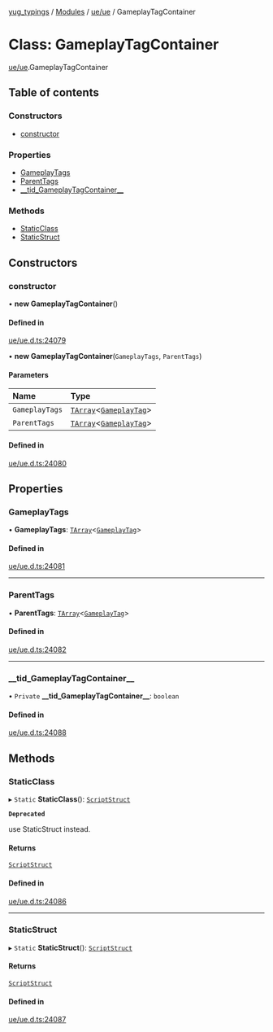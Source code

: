 [yug_typings](../README.md) / [Modules](../modules.md) / [ue/ue](../modules/ue_ue.md) / GameplayTagContainer

# Class: GameplayTagContainer

[ue/ue](../modules/ue_ue.md).GameplayTagContainer

## Table of contents

### Constructors

- [constructor](ue_ue.GameplayTagContainer.md#constructor)

### Properties

- [GameplayTags](ue_ue.GameplayTagContainer.md#gameplaytags)
- [ParentTags](ue_ue.GameplayTagContainer.md#parenttags)
- [\_\_tid\_GameplayTagContainer\_\_](ue_ue.GameplayTagContainer.md#__tid_gameplaytagcontainer__)

### Methods

- [StaticClass](ue_ue.GameplayTagContainer.md#staticclass)
- [StaticStruct](ue_ue.GameplayTagContainer.md#staticstruct)

## Constructors

### constructor

• **new GameplayTagContainer**()

#### Defined in

[ue/ue.d.ts:24079](https://github.com/YugMetaverse/yug_typings/blob/b7d9b19/ue/ue.d.ts#L24079)

• **new GameplayTagContainer**(`GameplayTags`, `ParentTags`)

#### Parameters

| Name | Type |
| :------ | :------ |
| `GameplayTags` | [`TArray`](../interfaces/ue_puerts.TArray.md)<[`GameplayTag`](ue_ue.GameplayTag.md)\> |
| `ParentTags` | [`TArray`](../interfaces/ue_puerts.TArray.md)<[`GameplayTag`](ue_ue.GameplayTag.md)\> |

#### Defined in

[ue/ue.d.ts:24080](https://github.com/YugMetaverse/yug_typings/blob/b7d9b19/ue/ue.d.ts#L24080)

## Properties

### GameplayTags

• **GameplayTags**: [`TArray`](../interfaces/ue_puerts.TArray.md)<[`GameplayTag`](ue_ue.GameplayTag.md)\>

#### Defined in

[ue/ue.d.ts:24081](https://github.com/YugMetaverse/yug_typings/blob/b7d9b19/ue/ue.d.ts#L24081)

___

### ParentTags

• **ParentTags**: [`TArray`](../interfaces/ue_puerts.TArray.md)<[`GameplayTag`](ue_ue.GameplayTag.md)\>

#### Defined in

[ue/ue.d.ts:24082](https://github.com/YugMetaverse/yug_typings/blob/b7d9b19/ue/ue.d.ts#L24082)

___

### \_\_tid\_GameplayTagContainer\_\_

• `Private` **\_\_tid\_GameplayTagContainer\_\_**: `boolean`

#### Defined in

[ue/ue.d.ts:24088](https://github.com/YugMetaverse/yug_typings/blob/b7d9b19/ue/ue.d.ts#L24088)

## Methods

### StaticClass

▸ `Static` **StaticClass**(): [`ScriptStruct`](ue_ue.ScriptStruct.md)

**`Deprecated`**

use StaticStruct instead.

#### Returns

[`ScriptStruct`](ue_ue.ScriptStruct.md)

#### Defined in

[ue/ue.d.ts:24086](https://github.com/YugMetaverse/yug_typings/blob/b7d9b19/ue/ue.d.ts#L24086)

___

### StaticStruct

▸ `Static` **StaticStruct**(): [`ScriptStruct`](ue_ue.ScriptStruct.md)

#### Returns

[`ScriptStruct`](ue_ue.ScriptStruct.md)

#### Defined in

[ue/ue.d.ts:24087](https://github.com/YugMetaverse/yug_typings/blob/b7d9b19/ue/ue.d.ts#L24087)
